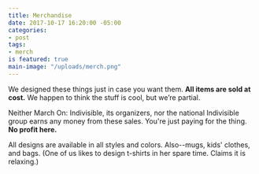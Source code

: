 ```yaml
---
title: Merchandise
date: 2017-10-17 16:20:00 -05:00
categories:
- post
tags:
- merch
is featured: true
main-image: "/uploads/merch.png"
---
```


<p>We designed these things just in case you want them. <b>All items are sold at cost.</b> We happen to think the stuff is cool, but we&rsquo;re partial.</p>
<p>Neither March On: Indivisible, its organizers, nor the national Indivisible group earns any money from these sales. You're just paying for the thing. <b>No profit here.</b></p>
<p>All designs are available in all styles and colors. Also--mugs, kids' clothes, and bags. (One of us likes to design t-shirts in her spare time. Claims it is relaxing.)</p>
<p><a href="https://www.redbubble.com/people/marchonknoxco/works/27239415-just-white?asc=u&amp;c=776555-march-on&amp;p=triblend-tee&amp;ref=work_collections_grid"><img src="![merch.png](/uploads/merch.png)/></a></p>